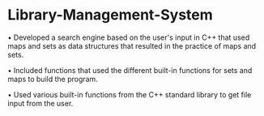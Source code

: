 # Library-Management-System
• Developed a search engine based on the user's input in C++ that used maps and sets as data structures that resulted in the practice of maps and sets.

• Included functions that used the different built-in functions for sets and maps to build the program.

• Used various built-in functions from the C++ standard library to get file input from the user.
